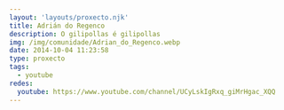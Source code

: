 ```yaml
---
layout: 'layouts/proxecto.njk'
title: Adrián do Regenco
description: O gilipollas é gilipollas
img: /img/comunidade/Adrian_do_Regenco.webp
date: 2014-10-04 11:23:58
type: proxecto
tags:
  - youtube
redes:
  youtube: https://www.youtube.com/channel/UCyLskIgRxq_giMrHgac_XQQ
---
```

